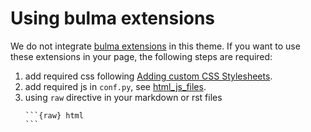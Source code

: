 # Using bulma extensions

We do not integrate [bulma extensions](https://bulma.io/extensions/) in this theme. If you want to use these extensions in your page, the following steps are required:

1. add required css following [Adding custom CSS Stylesheets](./styling.md).
2. add required js in `conf.py`, see [html_js_files](https://www.sphinx-doc.org/en/master/usage/configuration.html#confval-html_js_files).
3. using `raw` directive in your markdown or rst files
   ````
   ```{raw} html
   ```
   ````
